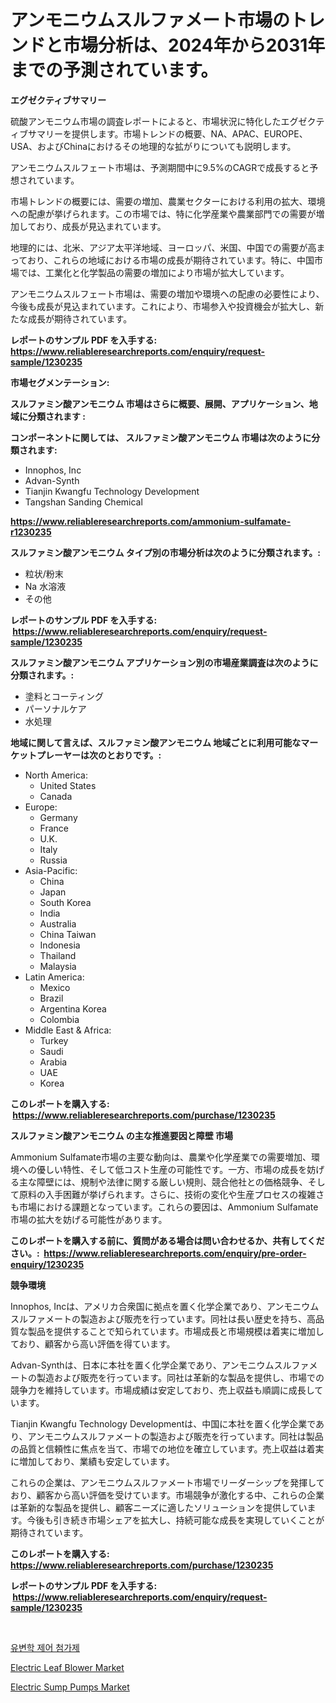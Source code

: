 <p><h1>アンモニウムスルファメート市場のトレンドと市場分析は、2024年から2031年までの予測されています。</h1></p><p><strong>エグゼクティブサマリー</strong></p>
<p><p>硫酸アンモニウム市場の調査レポートによると、市場状況に特化したエグゼクティブサマリーを提供します。市場トレンドの概要、NA、APAC、EUROPE、USA、およびChinaにおけるその地理的な拡がりについても説明します。</p><p>アンモニウムスルフェート市場は、予測期間中に9.5%のCAGRで成長すると予想されています。</p><p>市場トレンドの概要には、需要の増加、農業セクターにおける利用の拡大、環境への配慮が挙げられます。この市場では、特に化学産業や農業部門での需要が増加しており、成長が見込まれています。</p><p>地理的には、北米、アジア太平洋地域、ヨーロッパ、米国、中国での需要が高まっており、これらの地域における市場の成長が期待されています。特に、中国市場では、工業化と化学製品の需要の増加により市場が拡大しています。</p><p>アンモニウムスルフェート市場は、需要の増加や環境への配慮の必要性により、今後も成長が見込まれています。これにより、市場参入や投資機会が拡大し、新たな成長が期待されています。</p></p>
<p><strong>レポートのサンプル PDF を入手する: <a href="https://www.reliableresearchreports.com/enquiry/request-sample/1230235">https://www.reliableresearchreports.com/enquiry/request-sample/1230235</a></strong></p>
<p><strong>市場セグメンテーション:</strong></p>
<p><strong> スルファミン酸アンモニウム 市場はさらに概要、展開、アプリケーション、地域に分類されます :</strong></p>
<p><strong>コンポーネントに関しては、 スルファミン酸アンモニウム 市場は次のように分類されます: &nbsp;</strong></p>
<p><ul><li>Innophos, Inc</li><li>Advan-Synth</li><li>Tianjin Kwangfu Technology Development</li><li>Tangshan Sanding Chemical</li></ul></p>
<p><strong><a href="https://www.reliableresearchreports.com/ammonium-sulfamate-r1230235">https://www.reliableresearchreports.com/ammonium-sulfamate-r1230235</a></strong></p>
<p><strong> スルファミン酸アンモニウム タイプ別の市場分析は次のように分類されます。:</strong></p>
<p><ul><li>粒状/粉末</li><li>Na 水溶液</li><li>その他</li></ul></p>
<p><strong>レポートのサンプル PDF を入手する: &nbsp;<a href="https://www.reliableresearchreports.com/enquiry/request-sample/1230235">https://www.reliableresearchreports.com/enquiry/request-sample/1230235</a></strong></p>
<p><strong> スルファミン酸アンモニウム アプリケーション別の市場産業調査は次のように分類されます。:</strong></p>
<p><ul><li>塗料とコーティング</li><li>パーソナルケア</li><li>水処理</li></ul></p>
<p><strong>地域に関して言えば、スルファミン酸アンモニウム 地域ごとに利用可能なマーケットプレーヤーは次のとおりです。:</strong></p>
<p><ul>
    <li>
        North America:
        <ul>
            <li>United States</li>
            <li>Canada</li>
        </ul>
    </li>
    <li>
        Europe:
        <ul>
            <li>Germany</li>
            <li>France</li>
            <li>U.K.</li>
            <li>Italy</li>
            <li>Russia</li>
        </ul>
    </li>
    <li>
        Asia-Pacific:
        <ul>
            <li>China</li>
            <li>Japan</li>
            <li>South Korea</li>
            <li>India</li>
            <li>Australia</li>
            <li>China Taiwan</li>
            <li>Indonesia</li>
            <li>Thailand</li>
            <li>Malaysia</li>
        </ul>
    </li>
    <li>
        Latin America:
        <ul>
            <li>Mexico</li>
            <li>Brazil</li>
            <li>Argentina Korea</li>
            <li>Colombia</li>
        </ul>
    </li>
    <li>
        Middle East & Africa:
        <ul>
            <li>Turkey</li>
            <li>Saudi</li>
            <li>Arabia</li>
            <li>UAE</li>
            <li>Korea</li>
        </ul>
    </li>
    </ul></p>
<p><strong>このレポートを購入する: &nbsp;<a href="https://www.reliableresearchreports.com/purchase/1230235">https://www.reliableresearchreports.com/purchase/1230235</a></strong></p>
<p><strong>スルファミン酸アンモニウム の主な推進要因と障壁 市場</strong></p>
<p><p>Ammonium Sulfamate市場の主要な動向は、農業や化学産業での需要増加、環境への優しい特性、そして低コスト生産の可能性です。一方、市場の成長を妨げる主な障壁には、規制や法律に関する厳しい規則、競合他社との価格競争、そして原料の入手困難が挙げられます。さらに、技術の変化や生産プロセスの複雑さも市場における課題となっています。これらの要因は、Ammonium Sulfamate市場の拡大を妨げる可能性があります。</p></p>
<p><strong>このレポートを購入する前に、質問がある場合は問い合わせるか、共有してください。:&nbsp; <a href="https://www.reliableresearchreports.com/enquiry/pre-order-enquiry/1230235">https://www.reliableresearchreports.com/enquiry/pre-order-enquiry/1230235</a></strong></p>
<p><strong>競争環境</strong></p>
<p><p>Innophos, Incは、アメリカ合衆国に拠点を置く化学企業であり、アンモニウムスルファメートの製造および販売を行っています。同社は長い歴史を持ち、高品質な製品を提供することで知られています。市場成長と市場規模は着実に増加しており、顧客から高い評価を得ています。</p><p>Advan-Synthは、日本に本社を置く化学企業であり、アンモニウムスルファメートの製造および販売を行っています。同社は革新的な製品を提供し、市場での競争力を維持しています。市場成績は安定しており、売上収益も順調に成長しています。</p><p>Tianjin Kwangfu Technology Developmentは、中国に本社を置く化学企業であり、アンモニウムスルファメートの製造および販売を行っています。同社は製品の品質と信頼性に焦点を当て、市場での地位を確立しています。売上収益は着実に増加しており、業績も安定しています。</p><p>これらの企業は、アンモニウムスルファメート市場でリーダーシップを発揮しており、顧客から高い評価を受けています。市場競争が激化する中、これらの企業は革新的な製品を提供し、顧客ニーズに適したソリューションを提供しています。今後も引き続き市場シェアを拡大し、持続可能な成長を実現していくことが期待されています。</p></p>
<p><strong>このレポートを購入する: &nbsp; <a href="https://www.reliableresearchreports.com/purchase/1230235">https://www.reliableresearchreports.com/purchase/1230235</a></strong></p>
<p><strong>レポートのサンプル PDF を入手する: &nbsp;<a href="https://www.reliableresearchreports.com/enquiry/request-sample/1230235">https://www.reliableresearchreports.com/enquiry/request-sample/1230235</a></strong><strong></strong></p>
<p>&nbsp;</p>
<p><p><a href="https://github.com/wallacBahrtyinger567686/Market-Research-Report-List-1/blob/main/848402828566.md">유변학 제어 첨가제</a></p><p><a href="https://github.com/jodemen/Market-Research-Report-List-2/blob/main/electric-leaf-blower-market.md">Electric Leaf Blower Market</a></p><p><a href="https://github.com/Sarissaschmalingtr6fz2739/Market-Research-Report-List-2/blob/main/electric-sump-pumps-market.md">Electric Sump Pumps Market</a></p></p>